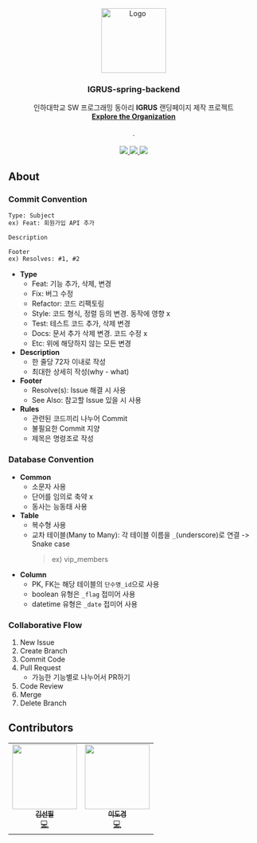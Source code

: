 <div align="center">
  <a href="https://github.com/WeGrus">
    <img src="https://user-images.githubusercontent.com/68049320/148059706-59c1967d-d035-49e1-9557-2149640a8d2a.png" alt="Logo" width="130" height="130">
  </a>
  <h3 align="center">IGRUS-spring-backend</h3>

  <p align="center">
    인하대학교 SW 프로그래밍 동아리 <b>IGRUS</b> 랜딩페이지 제작 프로젝트
    <br />
    <a href="https://github.com/WeGrus"><strong>Explore the Organization</strong></a>
    <br /><br />
    <!--<a href="https://github.com/WeGrus/WeGrus-BE-Spring/issues/new?assignees=imgzon3%2C+seonpilKim&labels=bug&template=bug_report.md&title=">Report Bug</a>-->
    .
    <!--<a href="https://github.com/WeGrus/WeGrus-BE-Spring/issues/new?assignees=&labels=enhancement&template=feature_request.md&title=">Request Feature</a>-->
    <br /><br />
    <a href="https://www.facebook.com/IGRUS-445343065594761/">
      <img src="https://img.shields.io/badge/Facebook-1877F2?style=flat-square&logo=Facebook&logoColor=white"/>
    </a>
    <a href="https://www.instagram.com/igrus_inha/">
      <img src="https://img.shields.io/badge/Instagram-E4405F?style=flat-square&logo=Instagram&logoColor=white"/>
    </a>
    <a href="http://pf.kakao.com/_BfRNs/chat">
      <img src="https://img.shields.io/badge/KakaoTalk-FFCD00?style=flat-square&logo=KakaoTalk&logoColor=white"/>
    </a>
  </p>
</div>

## About
<!--
### Directory Structure
```txt
/src.main.java.wegrus.clubwebsite
├── /advice
│ ├── GlobalExceptionHandler.java
├── /config
├── /controller
├── /dto
│ ├── /error
│ │ ├── ErrorCode.java
│ │ └── ErrorResponse.java
│ ├── /result
│ │ ├── ResultCode.java
│ │ └── ResultResponse.java
├── /entity
├── /exception
├── /repository
├── /service
├── /util
├── /vo
│ ClubWebsiteApplication.java
```
-->
### Commit Convention
```txt
Type: Subject
ex) Feat: 회원가입 API 추가

Description

Footer 
ex) Resolves: #1, #2
```
- <b>Type</b>
    - Feat: 기능 추가, 삭제, 변경
    - Fix: 버그 수정
    - Refactor: 코드 리팩토링
    - Style: 코드 형식, 정렬 등의 변경. 동작에 영향 x
    - Test: 테스트 코드 추가, 삭제 변경
    - Docs: 문서 추가 삭제 변경. 코드 수정 x
    - Etc: 위에 해당하지 않는 모든 변경
- <b>Description</b>
    - 한 줄당 72자 이내로 작성
    - 최대한 상세히 작성(why - what)
- <b>Footer</b>
    - Resolve(s): Issue 해결 시 사용
    - See Also: 참고할 Issue 있을 시 사용
- <b>Rules</b>
    - 관련된 코드끼리 나누어 Commit
    - 불필요한 Commit 지양
    - 제목은 명령조로 작성
### Database Convention
- <b>Common</b>
    - 소문자 사용
    - 단어를 임의로 축약 x
    - 동사는 능동태 사용
- <b>Table</b>
    - 복수형 사용
    - 교차 테이블(Many to Many): 각 테이블 이름을 `_`(underscore)로 연결 -> Snake case
      > ex) vip_members
- <b>Column</b>
    - PK, FK는 해당 테이블의 `단수명_id`으로 사용
    - boolean 유형은 `_flag` 접미어 사용
    - datetime 유형은 `_date` 접미어 사용
### Collaborative Flow
1. New Issue
2. Create Branch
3. Commit Code
4. Pull Request
    - 가능한 기능별로 나누어서 PR하기
5. Code Review
6. Merge
7. Delete Branch
## Contributors
<table>
  <tr>
    <td align="center">
      <a href="https://github.com/seonpilKim">
        <img src="https://avatars.githubusercontent.com/u/68049320?v=4" width="130px;" alt=""/><br />
        <sub><b>김선필</b></sub></a><br />
        <a href="https://github.com/seonpilKim" title="Code">💻</a>
    </td>
    <td align="center">
      <a href="https://github.com/imgzon3">
        <img src="https://avatars.githubusercontent.com/u/59475880?v=4" width="130px;" alt=""/><br />
        <sub><b>이도경</b></sub></a><br />
        <a href="https://github.com/imgzon3m" title="Code">💻</a>
    </td>
  </tr>
</table>  
